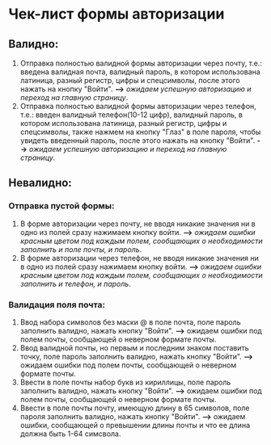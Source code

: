 # Чек-лист формы авторизации

## Валидно:
1) Отправка полностью валидной формы авторизации через почту, т.е.: введена валидная почта, валидный пароль, в котором использована латиница, разный регистр, цифры и спецсимволы, после этого нажать на кнопку "Войти". **-->** *ожидаем успешную авторизацию и переход на главную страницу*.
2) Отправка полностью валидной формы авторизации через телефон, т.е.: введен валидный телефон(10-12 цифр), валидный пароль, в котором использована латиница, разный регистр, цифры и спецсимволы, также нажмем на кнопку "Глаз" в поле пароля, чтобы увидеть введенный пароль, после этого нажать на кнопку "Войти". **-->** *ожидаем успешную авторизацию и переход на главную страницу*.

## Невалидно:

### Отправка пустой формы:
1) В форме авторизации через почту, не вводя никакие значения ни в одно из полей сразу нажимаем кнопку войти. **-->** *ожидаем ошибки красным цветом под каждым полем, сообщающих о необходимости заполнить и поле почты, и пароль*.
2) В форме авторизации через телефон, не вводя никакие значения ни в одно из полей сразу нажимаем кнопку войти. **-->** *ожидаем ошибки красным цветом под каждым полем, сообщающих о необходимости заполнить и телефон, и пароль*.

### Валидация поля почта:
1) Ввод набора символов без маски @ в поле почта, поле пароль заполнить валидно, нажать кнопку "Войти". **-->** ожидаем ошибки под полем почты, сообщающей о неверном формате почты.
2) Ввод валидной почты, но первым и последним знаком поставить точку, поле пароль заполнить валидно, нажать кнопку "Войти". **-->** ожидаем ошибки под полем почты, сообщающей о неверном формате почты.
3) Ввести в поле почты набор букв из кириллицы, поле пароль заполнить валидно, нажать кнопку "Войти". **-->** ожидаем ошибки под полем почты, сообщающей о неверном формате почты.
4) Ввести в поле почты почту, имеющую длину в 65 символов, поле пароля заполнить валидно, нажать кнопку "Войти". **-->** ожидаем ошибки, сообщающей о превышении длины почты и что ее длина должна быть 1-64 симсвола.
